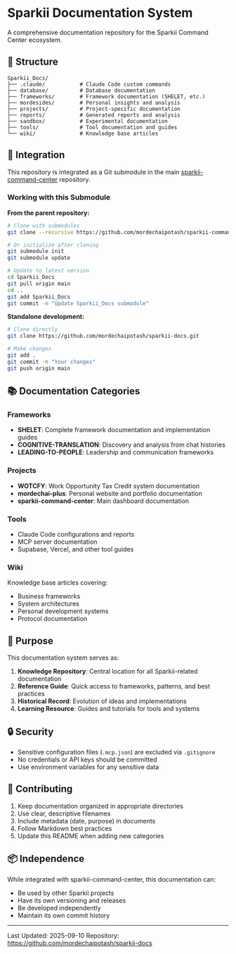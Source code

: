 # Sparkii Documentation System

A comprehensive documentation repository for the Sparkii Command Center ecosystem.

## 📁 Structure

```
Sparkii_Docs/
├── .claude/           # Claude Code custom commands
├── database/          # Database documentation
├── frameworks/        # Framework documentation (SHELET, etc.)
├── mordesides/        # Personal insights and analysis
├── projects/          # Project-specific documentation
├── reports/           # Generated reports and analysis
├── sandbox/           # Experimental documentation
├── tools/             # Tool documentation and guides
└── wiki/              # Knowledge base articles
```

## 🔗 Integration

This repository is integrated as a Git submodule in the main [sparkii-command-center](https://github.com/mordechaipotash/sparkii-command-center) repository.

### Working with this Submodule

**From the parent repository:**
```bash
# Clone with submodules
git clone --recursive https://github.com/mordechaipotash/sparkii-command-center.git

# Or initialize after cloning
git submodule init
git submodule update

# Update to latest version
cd Sparkii_Docs
git pull origin main
cd ..
git add Sparkii_Docs
git commit -m "Update Sparkii_Docs submodule"
```

**Standalone development:**
```bash
# Clone directly
git clone https://github.com/mordechaipotash/sparkii-docs.git

# Make changes
git add .
git commit -m "Your changes"
git push origin main
```

## 📚 Documentation Categories

### Frameworks
- **SHELET**: Complete framework documentation and implementation guides
- **COGNITIVE-TRANSLATION**: Discovery and analysis from chat histories
- **LEADING-TO-PEOPLE**: Leadership and communication frameworks

### Projects
- **WOTCFY**: Work Opportunity Tax Credit system documentation
- **mordechai-plus**: Personal website and portfolio documentation
- **sparkii-command-center**: Main dashboard documentation

### Tools
- Claude Code configurations and reports
- MCP server documentation
- Supabase, Vercel, and other tool guides

### Wiki
Knowledge base articles covering:
- Business frameworks
- System architectures
- Personal development systems
- Protocol documentation

## 🚀 Purpose

This documentation system serves as:
1. **Knowledge Repository**: Central location for all Sparkii-related documentation
2. **Reference Guide**: Quick access to frameworks, patterns, and best practices
3. **Historical Record**: Evolution of ideas and implementations
4. **Learning Resource**: Guides and tutorials for tools and systems

## 🔒 Security

- Sensitive configuration files (`.mcp.json`) are excluded via `.gitignore`
- No credentials or API keys should be committed
- Use environment variables for any sensitive data

## 📝 Contributing

1. Keep documentation organized in appropriate directories
2. Use clear, descriptive filenames
3. Include metadata (date, purpose) in documents
4. Follow Markdown best practices
5. Update this README when adding new categories

## 📦 Independence

While integrated with sparkii-command-center, this documentation can:
- Be used by other Sparkii projects
- Have its own versioning and releases
- Be developed independently
- Maintain its own commit history

---

Last Updated: 2025-09-10
Repository: https://github.com/mordechaipotash/sparkii-docs